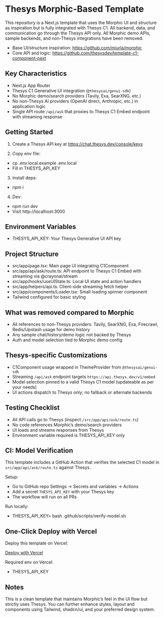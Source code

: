 # Thesys Morphic-Based Template

This repository is a Next.js template that uses the Morphic UI and structure as inspiration but is fully integrated with Thesys C1. All backend, data, and communication go through the Thesys API only. All Morphic demo APIs, sample backends, and non-Thesys integrations have been removed.

- Base UI/structure inspiration: https://github.com/miurla/morphic
- Core API and logic: https://github.com/thesysdev/template-c1-component-next

## Key Characteristics

- Next.js App Router
- Thesys C1 Generative UI integration (`@thesysai/genui-sdk`)
- No Morphic demo/search providers (Tavily, Exa, SearXNG, etc.)
- No non-Thesys AI providers (OpenAI direct, Anthropic, etc.) in application logic
- Single API route `/api/ask` that proxies to Thesys C1 Embed endpoint with streaming response

## Getting Started

1) Create a Thesys API key at https://chat.thesys.dev/console/keys

2) Copy env file:
- cp .env.local.example .env.local
- Fill in THESYS_API_KEY

3) Install deps:
- npm i

4) Dev:
- npm run dev
- Visit http://localhost:3000

## Environment Variables

- THESYS_API_KEY: Your Thesys Generative UI API key

## Project Structure

- src/app/page.tsx: Main page UI integrating C1Component
- src/app/api/ask/route.ts: API endpoint to Thesys C1 Embed with streaming via @crayonai/stream
- src/app/hooks/useUIState.ts: Local UI state and action handlers
- src/app/helpers/api.ts: Client-side streaming fetch helper
- src/app/components/Loader.tsx: Small loading spinner component
- Tailwind configured for basic styling

## What was removed compared to Morphic

- All references to non-Thesys providers: Tavily, SearXNG, Exa, Firecrawl, Redis/Upstash usage for demo history
- Any sample chat/history/demo logic not backed by Thesys
- Auth and model selection tied to Morphic demo config

## Thesys-specific Customizations

- C1Component usage wrapped in ThemeProvider from `@thesysai/genui-sdk`
- Streaming `/api/ask` endpoint targets `https://api.thesys.dev/v1/embed`
- Model selection pinned to a valid Thesys C1 model (updateable as per your needs)
- UI actions dispatch to Thesys only; no fallback or alternate backends

## Testing Checklist

- All API calls go to Thesys (inspect `/src/app/api/ask/route.ts`)
- No code references Morphic’s demo/search providers
- UI loads and streams responses from Thesys
- Environment variable required is THESYS_API_KEY only

## CI: Model Verification

This template includes a GitHub Action that verifies the selected C1 model in `src/app/api/ask/route.ts` against Thesys.

Setup:
- Go to GitHub repo Settings → Secrets and variables → Actions
- Add a secret `THESYS_API_KEY` with your Thesys key
- The workflow will run on all PRs

Run locally:
- THESYS_API_KEY=<your-api-key> bash .github/scripts/verify-model.sh

## One-Click Deploy with Vercel

Deploy this template on Vercel:

[Deploy with Vercel](https://vercel.com/new/clone?repository-url=https%3A%2F%2Fgithub.com%2Fyour-org%2Fyour-repo&env=THESYS_API_KEY&envDescription=Thesys%20Generative%20UI%20API%20key%20can%20be%20found%20in%20the%20Thesys%20console&envLink=https%3A%2F%2Fchat.thesys.dev%2Fconsole%2Fkeys)

Required env on Vercel:
- THESYS_API_KEY

## Notes

This is a clean template that maintains Morphic’s feel in the UI flow but strictly uses Thesys. You can further enhance styles, layout and components using Tailwind, shadcn/ui, and your preferred design system.
